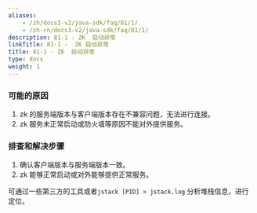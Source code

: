 ```yaml
---
aliases:
    - /zh/docs3-v2/java-sdk/faq/81/1/
    - /zh-cn/docs3-v2/java-sdk/faq/81/1/
description: 81-1 - ZK  启动异常
linkTitle: 81-1 -  ZK 启动异常
title: 81-1 - ZK  启动异常
type: docs
weight: 1
---
```







### 可能的原因

1. zk 的服务端版本与客户端版本存在不兼容问题，无法进行连接。
2. zk 服务未正常启动或防火墙等原因不能对外提供服务。

### 排查和解决步骤

1. 确认客户端版本与服务端版本一致。
2. zk 能够正常启动或对外能够提供正常服务。

可通过一些第三方的工具或者`jstack [PID] > jstack.log` 分析堆栈信息，进行定位。
